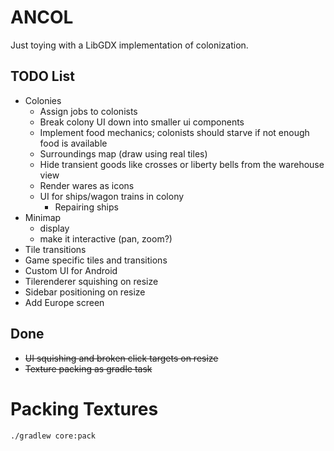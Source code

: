 # ANCOL

Just toying with a LibGDX implementation of colonization.

## TODO List

 * Colonies
   * Assign jobs to colonists
   * Break colony UI down into smaller ui components
   * Implement food mechanics; colonists should starve if not enough food is available
   * Surroundings map (draw using real tiles)
   * Hide transient goods like crosses or liberty bells from the warehouse view
   * Render wares as icons
   * UI for ships/wagon trains in colony
     * Repairing ships
 * Minimap
   * display
   * make it interactive (pan, zoom?)
 * Tile transitions
 * Game specific tiles and transitions
 * Custom UI for Android
 * Tilerenderer squishing on resize
 * Sidebar positioning on resize
 * Add Europe screen
 
## Done

 * ~~UI squishing and broken click targets on resize~~
 * ~~Texture packing as gradle task~~
 


# Packing Textures

``./gradlew core:pack``